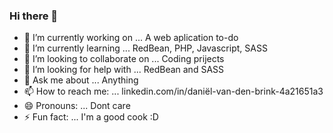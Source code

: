 ### Hi there 👋

<!--
**danieljunek15/danieljunek15** is a ✨ _special_ ✨ repository because its `README.md` (this file) appears on your GitHub profile.

Here are some ideas to get you started:
 -->
- 🔭 I’m currently working on ... A web aplication to-do 
- 🌱 I’m currently learning ... RedBean, PHP, Javascript, SASS
- 👯 I’m looking to collaborate on ... Coding prijects
- 🤔 I’m looking for help with ... RedBean and SASS
- 💬 Ask me about ... Anything
- 📫 How to reach me: ... linkedin.com/in/daniël-van-den-brink-4a21651a3
- 😄 Pronouns: ... Dont care
- ⚡ Fun fact: ... I'm a good cook :D

